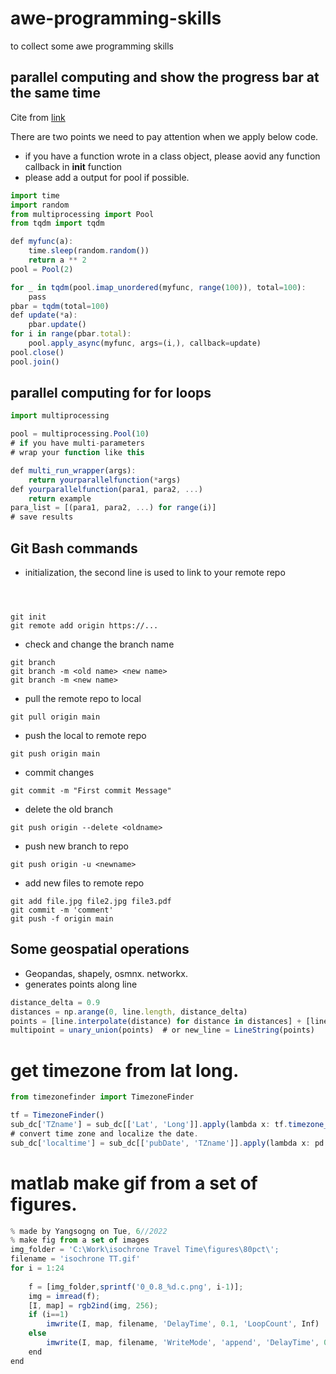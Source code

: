 # awe-programming-skills
to collect some awe programming skills


## parallel computing and show the progress bar at the same time 
Cite from [link](https://github.com/tqdm/tqdm/issues/484)

There are two points we need to pay attention when we apply below code.
* if you have a function wrote in a class object, please aovid any function callback in __init__ function 
* please add a output for pool if possible. 
```javascript
import time
import random
from multiprocessing import Pool
from tqdm import tqdm

def myfunc(a):
    time.sleep(random.random())
    return a ** 2
pool = Pool(2)

for _ in tqdm(pool.imap_unordered(myfunc, range(100)), total=100):
    pass
pbar = tqdm(total=100)
def update(*a):
    pbar.update()
for i in range(pbar.total):
    pool.apply_async(myfunc, args=(i,), callback=update)
pool.close()
pool.join()
```

## parallel computing for for loops
```javascript
import multiprocessing

pool = multiprocessing.Pool(10)
# if you have multi-parameters 
# wrap your function like this

def multi_run_wrapper(args):
    return yourparallelfunction(*args)
def yourparallelfunction(para1, para2, ...)
    return example
para_list = [(para1, para2, ...) for range(i)]
# save results
```


## Git Bash commands
* initialization, the second line is used to link to your remote repo
```



git init
git remote add origin https://...
```

* check and change the branch name
```
git branch
git branch -m <old name> <new name>
git branch -m <new name>
```
* pull the remote repo to local 
```
git pull origin main 
```
* push the local to remote repo
```
git push origin main
```
* commit changes
```
git commit -m "First commit Message"
```
* delete the old branch
```
git push origin --delete <oldname>
```
* push new branch to repo
```
git push origin -u <newname>
```
* add new files to remote repo
```
git add file.jpg file2.jpg file3.pdf
git commit -m 'comment'
git push -f origin main
```


## Some geospatial operations 
* Geopandas, shapely, osmnx. networkx.
* generates points along line 
```javascript
distance_delta = 0.9
distances = np.arange(0, line.length, distance_delta)
points = [line.interpolate(distance) for distance in distances] + [line.boundary[1]]
multipoint = unary_union(points)  # or new_line = LineString(points)
```

# get timezone from lat long.
```javascript
from timezonefinder import TimezoneFinder

tf = TimezoneFinder()
sub_dc['TZname'] = sub_dc[['Lat', 'Long']].apply(lambda x: tf.timezone_at(lng=x[1], lat=x[0]), axis=1)
# convert time zone and localize the date.
sub_dc['localtime'] = sub_dc[['pubDate', 'TZname']].apply(lambda x: pd.to_datetime(x[0], format='%a %b %d %H:%M:%S %z %Y').tz_convert(x[1]).tz_localize(None), axis=1)
```

# matlab make gif from a set of figures. 
```javascript
% made by Yangsogng on Tue, 6//2022
% make fig from a set of images
img_folder = 'C:\Work\isochrone Travel Time\figures\80pct\';
filename = 'isochrone TT.gif'
for i = 1:24
    
    f = [img_folder,sprintf('0_0.8_%d.c.png', i-1)];
    img = imread(f);
    [I, map] = rgb2ind(img, 256);
    if (i==1)
        imwrite(I, map, filename, 'DelayTime', 0.1, 'LoopCount', Inf)
    else
        imwrite(I, map, filename, 'WriteMode', 'append', 'DelayTime', 0.1)
    end
end
```



